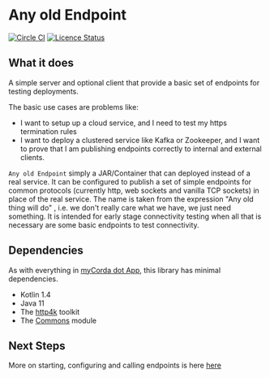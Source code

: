 # Any old Endpoint

[![Circle CI](https://circleci.com/gh/mycordaapp/any-old-endpoint.svg?style=shield)](https://circleci.com/gh/mycordaapp/any-old-endpoint)
[![Licence Status](https://img.shields.io/github/license/mycordaapp/any-old-endpoint)](https://github.com/mycordaapp/any-old-endpoint/blob/master/licence.txt)

## What it does

A simple server and optional client that provide a basic set of endpoints for testing deployments.

The basic use cases are problems like:

* I want to setup up a cloud service, and I need to test my https termination rules
* I want to deploy a clustered service like Kafka or Zookeeper, and I want to prove that I am publishing endpoints
  correctly to internal and external clients.

`Any old Endpoint` simply a JAR/Container that can deployed instead of a real service. It can be configured to publish a
set of simple endpoints for common protocols (currently http, web sockets and vanilla TCP sockets) in place of the real
service. The name is taken from the expression "Any old thing will do" , i.e. we don't really care what we have, we just
need something. It is intended for early stage connectivity testing when all that is necessary are some basic endpoints
to test connectivity.

## Dependencies

As with everything in [myCorda dot App](https://mycorda.app), this library has minimal dependencies.

* Kotlin 1.4
* Java 11
* The [http4k](https://www.http4k.org/) toolkit
* The [Commons](https://github.com/mycordaapp/commons#readme) module

## Next Steps

More on starting, configuring and calling endpoints is here [here](./docs/tasks.md)


